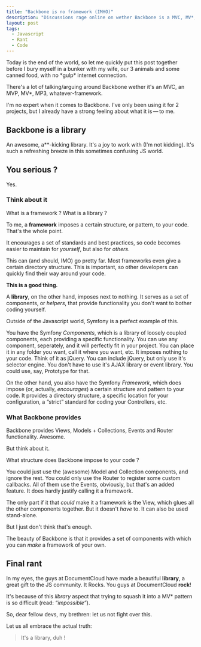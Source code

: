 ```yaml
---
title: "Backbone is no framework (IMHO)"
description: "Discussions rage online on wether Backbone is a MVC, MV*, etc, framework. Where, in my opinion, it's not a framework at all."
layout: post
tags:
  - Javascript
  - Rant
  - Code
---
```


Today is the end of the world, so let me quickly put this post together before I bury myself in a bunker with my wife, our 3 animals and some canned food, with no \*gulp\* internet connection.

There's a lot of talking/arguing around Backbone wether it's an MVC, an MVP, MV\*, MP3, whatever-framework.

I'm no expert when it comes to Backbone. I've only been using it for 2 projects, but I already have a strong feeling about what it is&thinsp;&mdash;&thinsp;to me.

## Backbone is a library

An awesome, a\*\*-kicking library. It's a joy to work with (I'm not kidding). It's such a refreshing breeze in this sometimes confusing JS world.

## You serious ?

Yes.

### Think about it

What is a framework ? What is a library ?

To me, a **framework** imposes a certain structure, or pattern, to your code. That's the whole point.

It encourages a set of standards and best practices, so code becomes easier to maintain for *yourself*, but also for *others*.

This can (and should, IMO) go pretty far. Most frameworks even give a certain directory structure. This is important, so other developers can quickly find their way around your code.

**This is a good thing.**

A **library**, on the other hand, imposes next to nothing. It serves as a set of components, or *helpers*, that provide functionality you don't want to bother coding yourself.

Outside of the Javascript world, Symfony is a perfect example of this.

You have the Symfony *Components*, which is a library of loosely coupled components, each providing a specific functionality. You can use any component, seperately, and it will perfectly fit in your project. You can place it in any folder you want, call it where you want, etc. It imposes nothing to your code. Think of it as jQuery. You can include jQuery, but only use it's selector engine. You don't have to use it's AJAX library or event library. You could use, say, Prototype for that.

On the other hand, you also have the Symfony *Framework*, which does impose (or, actually, *encourages*) a certain structure and pattern to your code. It provides a directory structure, a specific location for your configuration, a &ldquo;strict&rdquo; standard for coding your Controllers, etc.

### What Backbone provides

Backbone provides Views, Models + Collections, Events and Router functionality. Awesome.

But think about it.

What structure does Backbone impose to your code ?

You could just use the (awesome) Model and Collection components, and ignore the rest. You could only use the Router to register some custom callbacks. All of them use the Events, obviously, but that's an added feature. It does hardly justify calling it a framework.

The only part if it that *could* make it a framework is the View, which glues all the other components together. But it doesn't *have* to. It can also be used stand-alone.

But I just don't think that's enough.

The beauty of Backbone is that it provides a set of components with which you can *make* a framework of your own.

## Final rant

In my eyes, the guys at DocumentCloud have made a beautiful **library**, a great gift to the JS community. It Rocks. You guys at DocumentCloud **rock**!

It's because of this *library* aspect that trying to squash it into a MV\* pattern is so difficult (read: *&ldquo;impossible&rdquo;*).

So, dear fellow devs, my brethren: let us not fight over this.

Let us all embrace the actual truth:
> It's a library, duh !


